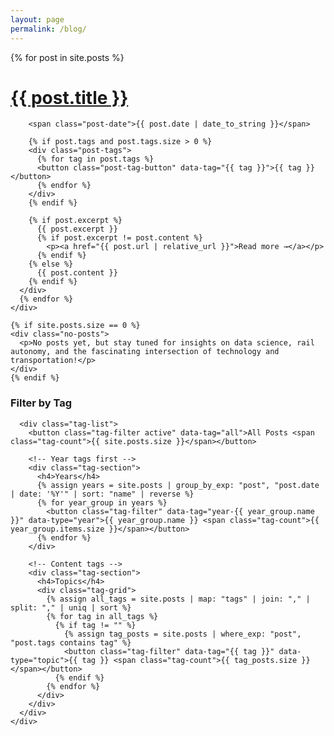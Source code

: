 ```yaml
---
layout: page
permalink: /blog/
---
```


<div class="blog-container">
  <!-- Main content area -->
  <div class="blog-main">
    <div id="all-posts" class="posts">
      {% for post in site.posts %}
      <div class="post" data-tags="{{ post.tags | join: ',' }}" data-year="{{ post.date | date: '%Y' }}">
        <h1 class="post-title">
          <a href="{{ post.url | relative_url }}">
            {{ post.title }}
          </a>
        </h1>

        <span class="post-date">{{ post.date | date_to_string }}</span>

        {% if post.tags and post.tags.size > 0 %}
        <div class="post-tags">
          {% for tag in post.tags %}
          <button class="post-tag-button" data-tag="{{ tag }}">{{ tag }}</button>
          {% endfor %}
        </div>
        {% endif %}

        {% if post.excerpt %}
          {{ post.excerpt }}
          {% if post.excerpt != post.content %}
            <p><a href="{{ post.url | relative_url }}">Read more →</a></p>
          {% endif %}
        {% else %}
          {{ post.content }}
        {% endif %}
      </div>
      {% endfor %}
    </div>

    {% if site.posts.size == 0 %}
    <div class="no-posts">
      <p>No posts yet, but stay tuned for insights on data science, rail autonomy, and the fascinating intersection of technology and transportation!</p>
    </div>
    {% endif %}
  </div>

  <!-- Tag navigation sidebar -->
  <div class="blog-sidebar">
    <div class="tag-navigation">
      <h3>Filter by Tag</h3>

      <div class="tag-list">
        <button class="tag-filter active" data-tag="all">All Posts <span class="tag-count">{{ site.posts.size }}</span></button>

        <!-- Year tags first -->
        <div class="tag-section">
          <h4>Years</h4>
          {% assign years = site.posts | group_by_exp: "post", "post.date | date: '%Y'" | sort: "name" | reverse %}
          {% for year_group in years %}
            <button class="tag-filter" data-tag="year-{{ year_group.name }}" data-type="year">{{ year_group.name }} <span class="tag-count">{{ year_group.items.size }}</span></button>
          {% endfor %}
        </div>

        <!-- Content tags -->
        <div class="tag-section">
          <h4>Topics</h4>
          <div class="tag-grid">
            {% assign all_tags = site.posts | map: "tags" | join: "," | split: "," | uniq | sort %}
            {% for tag in all_tags %}
              {% if tag != "" %}
                {% assign tag_posts = site.posts | where_exp: "post", "post.tags contains tag" %}
                <button class="tag-filter" data-tag="{{ tag }}" data-type="topic">{{ tag }} <span class="tag-count">{{ tag_posts.size }}</span></button>
              {% endif %}
            {% endfor %}
          </div>
        </div>
      </div>
    </div>
  </div>
</div>

<script>
document.addEventListener('DOMContentLoaded', function() {
  let currentFilter = 'all';

  const tagFilters = document.querySelectorAll('.tag-filter');
  const postTagButtons = document.querySelectorAll('.post-tag-button');
  const posts = document.querySelectorAll('.post[data-tags]');

  function filterPosts(selectedTag) {
    currentFilter = selectedTag;

    posts.forEach(post => {
      let shouldShow = false;

      if (selectedTag === 'all') {
        shouldShow = true;
      } else if (selectedTag.startsWith('year-')) {
        const year = selectedTag.replace('year-', '');
        shouldShow = post.getAttribute('data-year') === year;
      } else {
        const postTags = post.getAttribute('data-tags').split(',').map(tag => tag.trim());
        shouldShow = postTags.includes(selectedTag);
      }

      post.style.display = shouldShow ? 'block' : 'none';
    });

    // Update post tag button states
    updatePostTagStates(selectedTag);
  }

  function updatePostTagStates(selectedTag) {
    postTagButtons.forEach(button => {
      const buttonTag = button.getAttribute('data-tag');
      if (buttonTag === selectedTag) {
        button.classList.add('selected');
      } else {
        button.classList.remove('selected');
      }
    });
  }

  function updateSidebarStates(selectedTag) {
    tagFilters.forEach(filter => {
      const filterTag = filter.getAttribute('data-tag');
      if (filterTag === selectedTag) {
        filter.classList.add('active');
      } else {
        filter.classList.remove('active');
      }
    });
  }

  // Sidebar filter click handlers
  tagFilters.forEach(filter => {
    filter.addEventListener('click', function() {
      const selectedTag = this.getAttribute('data-tag');

      // Toggle behavior: if already active, deselect (show all)
      if (this.classList.contains('active') && selectedTag !== 'all') {
        updateSidebarStates('all');
        filterPosts('all');
      } else {
        updateSidebarStates(selectedTag);
        filterPosts(selectedTag);
      }
    });
  });

  // Post tag click handlers
  postTagButtons.forEach(button => {
    button.addEventListener('click', function() {
      const selectedTag = this.getAttribute('data-tag');

      // Toggle behavior: if already selected, deselect (show all)
      if (currentFilter === selectedTag) {
        updateSidebarStates('all');
        filterPosts('all');
      } else {
        updateSidebarStates(selectedTag);
        filterPosts(selectedTag);
      }
    });
  });
});
</script>

